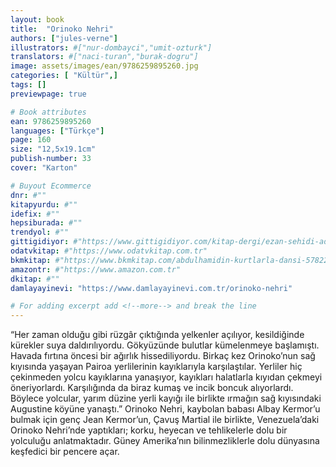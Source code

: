 ```yaml
---
layout: book
title:  "Orinoko Nehri"
authors: ["jules-verne"]
illustrators: #["nur-dombayci","umit-ozturk"]
translators: #["naci-turan","burak-dogru"]
image: assets/images/ean/9786259895260.jpg
categories: [ "Kültür",]
tags: []
previewpage: true

# Book attributes
ean: 9786259895260
languages: ["Türkçe"]
page: 160
size: "12,5x19.1cm"
publish-number: 33
cover: "Karton"

# Buyout Ecommerce
dnr: #""
kitapyurdu: #""
idefix: #""
hepsiburada: #""
trendyol: #""
gittigidiyor: #"https://www.gittigidiyor.com/kitap-dergi/ezan-sehidi-adnan-menderes_pdp_732728793"
odatvkitap: #"https://www.odatvkitap.com.tr"
bkmkitap: #"https://www.bkmkitap.com/abdulhamidin-kurtlarla-dansi-578226"
amazontr: #"https://www.amazon.com.tr"
dkitap: #""
damlayayinevi: "https://www.damlayayinevi.com.tr/orinoko-nehri"

# For adding excerpt add <!--more--> and break the line
---
```

“Her zaman olduğu gibi rüzgâr çıktığında yelkenler açılıyor, kesildiğinde kürekler suya daldırılıyordu. Gökyüzünde bulutlar kümelenmeye başlamıştı. Havada fırtına öncesi bir ağırlık hissediliyordu.
Birkaç kez Orinoko’nun sağ kıyısında yaşayan Pairoa yerlilerinin kayıklarıyla karşılaştılar. Yerliler hiç çekinmeden yolcu kayıklarına yanaşıyor, kayıkları halatlarla kıyıdan çekmeyi öneriyorlardı. Karşılığında da biraz kumaş ve incik boncuk alıyorlardı. Böylece yolcular, yarım düzine yerli kayığı ile birlikte ırmağın sağ kıyısındaki Augustine köyüne yanaştı.”
Orinoko Nehri, kaybolan babası Albay Kermor’u bulmak için genç Jean Kermor’un, Çavuş Martial ile birlikte, Venezuela’daki Orinoko Nehri’nde yaptıkları; korku, heyecan ve tehlikelerle dolu bir yolculuğu anlatmaktadır. Güney Amerika’nın bilinmezliklerle dolu dünyasına keşfedici bir pencere açar.


<!--more--> 